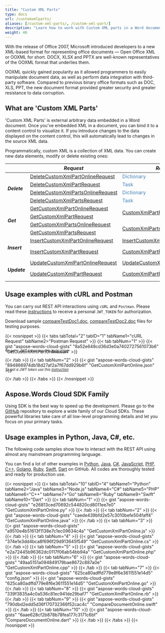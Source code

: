 ```yaml
---
title: "Custom XML Parts"
type: docs
url: /customxmlparts/
aliases: [/custom-xml-parts/, /custom-xml-part/]
description: "Learn how to work with Custom XML parts in a Word document"
weight: 40
---
```


With the release of Office 2007, Microsoft introduced developers to a new XML-based format for representing office documents — Open Office XML or OOXML for short. DOCX, XLSX and PPTX are well-known representatives of the OOXML format that underlies them.

OOXML quickly gained popularity as it allowed programmers to easily manipulate document data, as well as perform data integration with third-party software. Compared to previous binary office formats such as DOC, XLS, PPT, the new document format provided greater security and greater resistance to data corruption.


## What are 'Custom XML Parts'

'Custom XML Parts' is external arbitrary data embedded in a Word document. Once you've embedded XML in a document, you can bind it to a content control to visualize it. If you introduce changes to the data displayed on the content control, this will automatically lead to changes in the source XML data.
 
Programmatically, custom XML is a collection of XML data. You can create new data elements, modify or delete existing ones:

<table>
  <thead>
    <tr>
      <th style="text-align:center;"></th>
      <th><i>Request</i></th>
      <th><i>Response</i></th>
      <th><i>Model</i></th>
    </tr>
  </thead>
  <tbody>
  <tr>
    <td style="vertical-align:middle;" class="bg-white" rowspan="4"><strong><i>Delete</i><strong></td>
    <td style="vertical-align:middle;" class="bg-white"><a href="/words/spec/customxmlpart/#deletecustomxmlpartonlinerequest">DeleteCustomXmlPartOnlineRequest</a></td>
    <td style="vertical-align:middle;" class="bg-white" colspan="2"><span style="color:SteelBlue;">Dictionary<string,Stream></span></td>
    <td style="vertical-align:middle;" class="bg-white" rowspan="4"></td>
  </tr>
  <tr>
    <td style="vertical-align:middle;" class="bg-white"><a href="/words/spec/customxmlpart/#deletecustomxmlpartrequest">DeleteCustomXmlPartRequest</a></td>
    <td style="vertical-align:middle;" class="bg-white" colspan="2"><span style="color:SteelBlue;">Task</span></td>
  </tr>
  <tr>
    <td style="vertical-align:middle;" class="bg-white"><a href="/words/spec/customxmlpart/#deletecustomxmlpartsonlinerequest">DeleteCustomXmlPartsOnlineRequest</a></td>
    <td style="vertical-align:middle;" class="bg-white" colspan="2"><span style="color:SteelBlue;">Dictionary<string,Stream></span></td>
  </tr>
  <tr>
    <td style="vertical-align:middle;" class="bg-white"><a href="/words/spec/customxmlpart/#deletecustomxmlpartsrequest">DeleteCustomXmlPartsRequest</a></td>
    <td style="vertical-align:middle;" class="bg-white" colspan="2"><span style="color:SteelBlue;">Task</span></td>
  </tr>
  <tr>
    <td style="vertical-align:middle;" class="bg-white" rowspan="4"><strong><i>Get</i><strong></td>
    <td style="vertical-align:middle;" class="bg-white"><a href="/words/spec/customxmlpart/#getcustomxmlpartonlinerequest">GetCustomXmlPartOnlineRequest</a></td>
    <td style="vertical-align:middle;" class="bg-white" rowspan="2"><a href="/words/spec/customxmlpart/#customxmlpartresponse">CustomXmlPartResponse</a></td>
    <td style="vertical-align:middle;" class="bg-white" rowspan="2"><a href="/words/spec/customxmlpart/#customxmlpart">CustomXmlPart</a></td>
  </tr>
  <tr>
    <td style="vertical-align:middle;" class="bg-white"><a href="/words/spec/customxmlpart/#getcustomxmlpartrequest">GetCustomXmlPartRequest</a></td>
  </tr>
  <tr>
    <td style="vertical-align:middle;" class="bg-white"><a href="/words/spec/customxmlpart/#getcustomxmlpartsonlinerequest">GetCustomXmlPartsOnlineRequest</a></td>
    <td style="vertical-align:middle;" class="bg-white" rowspan="2"><a href="/words/spec/customxmlpart/#customxmlpartsresponse">CustomXmlPartsResponse</a></td>
    <td style="vertical-align:middle;" class="bg-white" rowspan="2"><a href="/words/spec/customxmlpart/#customxmlpartscollection">CustomXmlPartsCollection</a></td>
  </tr>
  <tr>
    <td style="vertical-align:middle;" class="bg-white"><a href="/words/spec/customxmlpart/#getcustomxmlpartsrequest">GetCustomXmlPartsRequest</a></td>
  </tr>
  <tr>
    <td style="vertical-align:middle;" class="bg-white" rowspan="2"><strong><i>Insert</i><strong></td>
    <td style="vertical-align:middle;" class="bg-white"><a href="/words/spec/customxmlpart/#insertcustomxmlpartonlinerequest">InsertCustomXmlPartOnlineRequest</a></td>
    <td style="vertical-align:middle;" class="bg-white"><a href="/words/spec/customxmlpart/#insertcustomxmlpartonlineresponse">InsertCustomXmlPartOnlineResponse</a></td>
    <td style="vertical-align:middle;" class="bg-white"><a href="/words/spec/customxmlpart/#customxmlpartinsert">CustomXmlPartInsert</a></td>
  </tr>
  <tr>
    <td style="vertical-align:middle;" class="bg-white"><a href="/words/spec/customxmlpart/#insertcustomxmlpartrequest">InsertCustomXmlPartRequest</a></td>
    <td style="vertical-align:middle;" class="bg-white"><a href="/words/spec/customxmlpart/#customxmlpartresponse">CustomXmlPartResponse</a></td>
    <td style="vertical-align:middle;" class="bg-white"><a href="/words/spec/customxmlpart/#customxmlpart">CustomXmlPart</a></br><a href="/words/spec/customxmlpart/#customxmlpartinsert">CustomXmlPartInsert</a></td>
  </tr>
  <tr>
    <td style="vertical-align:middle;" class="bg-white" rowspan="2"><strong><i>Update</i><strong></td>
    <td style="vertical-align:middle;" class="bg-white"><a href="/words/spec/customxmlpart/#updatecustomxmlpartonlinerequest">UpdateCustomXmlPartOnlineRequest</a></td>
    <td style="vertical-align:middle;" class="bg-white"><a href="/words/spec/customxmlpart/#updatecustomxmlpartonlineresponse">UpdateCustomXmlPartOnlineResponse</a></td>
    <td style="vertical-align:middle;" class="bg-white"><a href="/words/spec/customxmlpart/#customxmlpartupdate">CustomXmlPartUpdate</a></td>
  </tr>
  <tr>
    <td style="vertical-align:middle;" class="bg-white"><a href="/words/spec/customxmlpart/#updatecustomxmlpartrequest">UpdateCustomXmlPartRequest</a></td>
    <td style="vertical-align:middle;" class="bg-white"><a href="/words/spec/customxmlpart/#customxmlpartresponse">CustomXmlPartResponse</a></td>
    <td style="vertical-align:middle;" class="bg-white"><a href="/words/spec/customxmlpart/#customxmlpart">CustomXmlPart</a></br><a href="/words/spec/customxmlpart/#customxmlpartupdate">CustomXmlPartUpdate</a></td>
  </tr>
  </tbody>
</table>

## Usage examples with cURL and Postman

You can carry out REST API interactions using `cURL` and `Postman`. Please read these <a href="/words/getting-started/quickstart/">instructions</a> to receive a personal `JWT_TOKEN` for authorization.

Download sample [compareTestDoc1.doc](compareTestDoc1.doc), [compareTestDoc2.doc](compareTestDoc2.doc) files for testing purposes.

{{< nosnippet >}}
{{< tabs tabTotal="2" tabID="1" tabName1="cURL Request" tabName2="Postman Request" >}}
{{< tab tabNum="1" >}}
{{< gist "aspose-words-cloud-gists" "8a52e648cd36d3e0a7402727561073b6" "GetCustomXmlPartOnline.curl" >}}

<p style="margin-top:-32px;font-size:80%;font-style:italic">To get a JWT token use this <a href="/words/getting-started/quickstart/">instruction</a></p>

{{< /tab >}}
{{< tab tabNum="2" >}}
{{< gist "aspose-words-cloud-gists" "894866974db18d27af2a7f67dd929b6f" "GetCustomXmlPartOnline.json" >}}

<p style="margin-top:-32px;font-size:80%;font-style:italic">To get a JWT token use this <a href="/words/getting-started/quickstart/">instruction</a></p>

{{< /tab >}}
{{< /tabs >}}
{{< /nosnippet >}}

## Aspose.Words Cloud SDK Family

Using SDK is the best way to speed up the development. Please go to the [GitHub](https://github.com/aspose-words-cloud) repository to explore a wide family of our Cloud SDKs. These powerful libraries take care of all low-level programming details and let you focus on your primary tasks.

## Usage examples in Python, Java, C#, etc.

The following code samples show how to interact with the REST API using almost any mainstream programming language.

You can find a lot of other examples in [Python](https://gist.github.com/aspose-words-cloud-gists/e26813ced70692c544820cd8011ee7e0), [Java](https://gist.github.com/aspose-words-cloud-gists/caede439bfd2e57c3010befe504faff4), [C#](https://gist.github.com/aspose-words-cloud-gists/374e1e3dd4bca8f696f29d913645f549), [JavaScript](https://gist.github.com/aspose-words-cloud-gists/a9510e4b51613f1138e7c1ec09634c4a), [PHP](https://gist.github.com/aspose-words-cloud-gists/e2a72445b96362dc0117f06ab54bb94a), [C++](https://gist.github.com/aspose-words-cloud-gists/49aa5151a094849179bae8672c887a0e), [Golang](https://gist.github.com/aspose-words-cloud-gists/625ca80adffd779e8f6e3611551e14d5), [Ruby](https://gist.github.com/aspose-words-cloud-gists/339f3835a4c0a536c81ec941de29baf7), [Swift](https://gist.github.com/aspose-words-cloud-gists/790dbd2edd5d36f170732366f52cac4c), [Dart](https://gist.github.com/aspose-words-cloud-gists/6aae628cf2b878b78fea177c3171c6bf) on GitHub. All codes are thoroughly tested and ready for production use.

{{< nosnippet >}}
{{< tabs tabTotal="10" tabID="4" tabName1="Python" tabName2="Java" tabName3="Node.js" tabName4="C#" tabName5="PHP" tabName6="C++" tabName7="Go" tabName8="Ruby" tabName9="Swift" tabName10="Dart" >}}
{{< tab tabNum="1" >}}
{{< gist "aspose-words-cloud-gists" "e26813ced70692c544820cd8011ee7e0" "GetCustomXmlPartOnline.py" >}}
{{< /tab >}}
{{< tab tabNum="2" >}}
{{< gist "aspose-words-cloud-gists" "caede439bfd2e57c3010befe504faff4" "GetCustomXmlPartOnline.java" >}}
{{< /tab >}}
{{< tab tabNum="3" >}}
{{< gist "aspose-words-cloud-gists" "a9510e4b51613f1138e7c1ec09634c4a" "GetCustomXmlPartOnline.js" >}}
{{< /tab >}}
{{< tab tabNum="4" >}}
{{< gist "aspose-words-cloud-gists" "374e1e3dd4bca8f696f29d913645f549" "GetCustomXmlPartOnline.cs" >}}
{{< /tab >}}
{{< tab tabNum="5" >}}
{{< gist "aspose-words-cloud-gists" "e2a72445b96362dc0117f06ab54bb94a" "GetCustomXmlPartOnline.php" >}}
{{< /tab >}}
{{< tab tabNum="6" >}}
{{< gist "aspose-words-cloud-gists" "49aa5151a094849179bae8672c887a0e" "GetCustomXmlPartOnline.cpp" >}}
{{< /tab >}}
{{< tab tabNum="7" >}}
{{< gist "aspose-words-cloud-gists" "625ca80adffd779e8f6e3611551e14d5" "config.json" >}}
{{< gist "aspose-words-cloud-gists" "625ca80adffd779e8f6e3611551e14d5" "GetCustomXmlPartOnline.go" >}}
{{< /tab >}}
{{< tab tabNum="8" >}}
{{< gist "aspose-words-cloud-gists" "339f3835a4c0a536c81ec941de29baf7" "GetCustomXmlPartOnline.rb" >}}
{{< /tab >}}
{{< tab tabNum="9" >}}
{{< gist "aspose-words-cloud-gists" "790dbd2edd5d36f170732366f52cac4c" "CompareDocumentOnline.swift" >}}
{{< /tab >}}
{{< tab tabNum="10" >}}
{{< gist "aspose-words-cloud-gists" "6aae628cf2b878b78fea177c3171c6bf" "CompareDocumentOnline.dart" >}}
{{< /tab >}}
{{< /tabs >}}
{{< /nosnippet >}}
